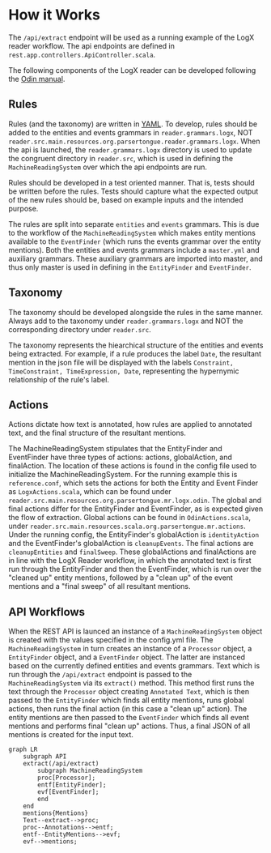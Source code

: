# How it Works

The ```/api/extract``` endpoint will be used as a running example of the LogX reader workflow. The api endpoints are defined in ```rest.app.controllers.ApiController.scala```.

The following components of the LogX reader can be developed following the [Odin manual](https://arxiv.org/pdf/1509.07513.pdf).

## Rules

Rules (and the taxonomy) are written in [YAML](https://yaml.org/). To develop, rules should be added to the entities and events grammars in ```reader.grammars.logx```, NOT ```reader.src.main.resources.org.parsertongue.reader.grammars.logx```. When the api is launched, the ```reader.grammars.logx``` directory is used to update the congruent directory in ```reader.src```, which is used in defining the ```MachineReadingSystem``` over which the api endpoints are run.

Rules should be developed in a test oriented manner. That is, tests should be written before the rules. Tests should capture what the expected output of the new rules should be, based on example inputs and the intended purpose.

The rules are split into separate `entities` and `events` grammars. This is due to the workflow of the `MachineReadingSystem` which makes entity mentions available to the `EventFinder` (which runs the events grammar over the entity mentions). Both the entities and events grammars include a `master.yml` and auxiliary grammars. These auxiliary grammars are imported into master, and thus only master is used in defining in the `EntityFinder` and `EventFinder`.

## Taxonomy

The taxonomy should be developed alongside the rules in the same manner. Always add to the taxonomy under ```reader.grammars.logx``` and NOT the corresponding directory under ```reader.src```.

The taxonomy represents the hiearchical structure of the entities and events being extracted. For example, if a rule produces the label ```Date```, the resultant mention in the json file will be displayed with the labels ```Constraint, TimeConstraint, TimeExpression, Date```, representing the hypernymic relationship of the rule's label.

## Actions

Actions dictate how text is annotated, how rules are applied to annotated text, and the final structure of the resultant mentions.

The MachineReadingSystem stipulates that the EntityFinder and EventFinder have three types of actions: actions, globalAction, and finalAction. The location of these actions is found in the config file used to initialize the MachineReadingSystem. For the running example this is ```reference.conf```, which sets the actions for both the Entity and Event Finder as ```LogxActions.scala```, which can be found under ```reader.src.main.resources.org.parsertongue.mr.logx.odin```. The global and final actions differ for the EntityFinder and EventFinder, as is expected given the flow of extraction. Global actions can be found in ```OdinActions.scala```, under ```reader.src.main.resources.scala.org.parsertongue.mr.actions```. Under the running config, the EntityFinder's globalAction is ```identityAction``` and the EventFinder's globalAction is ```cleanupEvents```. The final actions are ```cleanupEntities``` and ```finalSweep```. These globalActions and finalActions are in line with the LogX Reader workflow, in which the annotated text is first run through the EntityFinder and then the EventFinder, which is run over the "cleaned up" entity mentions, followed by a "clean up" of the event mentions and a "final sweep" of all resultant mentions.

## API Workflows

When the REST API is launced an instance of a `MachineReadingSystem` object is created with the values specified in the config.yml file. The `MachineReadingSystem` in turn creates an instance of a `Processor` object, a `EntityFinder` object, and a `EventFinder` object. The latter are instanced based on the currently defined entities and events grammars. Text which is run through the `/api/extract` endpoint is passed to the `MachineReadingSystem` via its `extract()` method. This method first runs the text through the `Processor` object creating `Annotated Text`, which is then passed to the `EntityFinder` which finds all entity mentions, runs global actions, then runs the final action (in this case a "clean up" action). The entity mentions are then passed to the `EventFinder` which finds all event mentions and performs final "clean up" actions. Thus, a final JSON of all mentions is created for the input text.

```mermaid
graph LR
    subgraph API
    extract(/api/extract)
        subgraph MachineReadingSystem
        proc[Processor];
        entf[EntityFinder];
        evf[EventFinder];
        end
    end
    mentions{Mentions}
    Text--extract-->proc;
    proc--Annotations-->entf;
    entf--EntityMentions-->evf;
    evf-->mentions;
```
